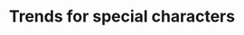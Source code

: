 ---
title: "Trends for special characters"
url: /bochum/trends-for-special-characters/
shop: Kleidung
---